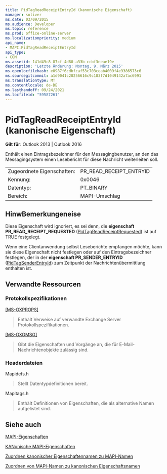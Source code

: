 ```yaml
---
title: PidTagReadReceiptEntryId (kanonische Eigenschaft)
manager: soliver
ms.date: 03/09/2015
ms.audience: Developer
ms.topic: reference
ms.prod: office-online-server
ms.localizationpriority: medium
api_name:
- MAPI.PidTagReadReceiptEntryId
api_type:
- COM
ms.assetid: 141d49c8-87cf-4d80-a33b-ccbf3eeae19e
description: 'Letzte Änderung: Montag, 9. März 2015'
ms.openlocfilehash: e0987f6cdbfcaf53c703ceab4009f4e9386573c6
ms.sourcegitcommit: a1d9041c20256616c9c183f7d1049142a7ac6991
ms.translationtype: MT
ms.contentlocale: de-DE
ms.lasthandoff: 09/24/2021
ms.locfileid: "59587261"
---
```

# <a name="pidtagreadreceiptentryid-canonical-property"></a>PidTagReadReceiptEntryId (kanonische Eigenschaft)

  
  
**Gilt für**: Outlook 2013 | Outlook 2016 
  
Enthält einen Eintragsbezeichner für den Messagingbenutzer, an den das Messagingsystem einen Lesebericht für diese Nachricht weiterleiten soll.
  
|||
|:-----|:-----|
|Zugeordnete Eigenschaften:  <br/> |PR_READ_RECEIPT_ENTRYID  <br/> |
|Kennung:  <br/> |0x0046  <br/> |
|Datentyp:  <br/> |PT_BINARY  <br/> |
|Bereich:  <br/> |MAPI-Umschlag  <br/> |
   
## <a name="remarks"></a>HinwBemerkungeneise

Diese Eigenschaft wird ignoriert, es sei denn, die **eigenschaft PR_READ_RECEIPT_REQUESTED** ([PidTagReadReceiptRequested](pidtagreadreceiptrequested-canonical-property.md)) ist auf TRUE festgelegt.
  
Wenn eine Clientanwendung selbst Leseberichte empfangen möchte, kann sie diese Eigenschaft nicht festlegen oder auf den Eintragsbezeichner festlegen, der in der **eigenschaft PR_SENDER_ENTRYID** ([PidTagSenderEntryId](pidtagsenderentryid-canonical-property.md)) zum Zeitpunkt der Nachrichtenübermittlung enthalten ist.
  
## <a name="related-resources"></a>Verwandte Ressourcen

### <a name="protocol-specifications"></a>Protokollspezifikationen

[[MS-OXPROPS]](https://msdn.microsoft.com/library/f6ab1613-aefe-447d-a49c-18217230b148%28Office.15%29.aspx)
  
> Enthält Verweise auf verwandte Exchange Server Protokollspezifikationen.
    
[[MS-OXOMSG]](https://msdn.microsoft.com/library/daa9120f-f325-4afb-a738-28f91049ab3c%28Office.15%29.aspx)
  
> Gibt die Eigenschaften und Vorgänge an, die für E-Mail-Nachrichtenobjekte zulässig sind.
    
### <a name="header-files"></a>Headerdateien

Mapidefs.h
  
> Stellt Datentypdefinitionen bereit.
    
Mapitags.h
  
> Enthält Definitionen von Eigenschaften, die als alternative Namen aufgelistet sind.
    
## <a name="see-also"></a>Siehe auch



[MAPI-Eigenschaften](mapi-properties.md)
  
[KANonische MAPI-Eigenschaften](mapi-canonical-properties.md)
  
[Zuordnen kanonischer Eigenschaftennamen zu MAPI-Namen](mapping-canonical-property-names-to-mapi-names.md)
  
[Zuordnen von MAPI-Namen zu kanonischen Eigenschaftsnamen](mapping-mapi-names-to-canonical-property-names.md)

